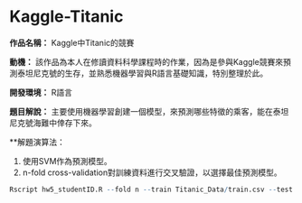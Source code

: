 # Kaggle-Titanic

**作品名稱：** Kaggle中Titanic的競賽

**動機：** 該作品為本人在修讀資料科學課程時的作業，因為是參與Kaggle競賽來預測泰坦尼克號的生存，並熟悉機器學習與R語言基礎知識，特別整理於此。

**開發環境：** R語言

**題目解說：** 主要使用機器學習創建一個模型，來預測哪些特徵的乘客，能在泰坦尼克號海難中倖存下來。

**解題演算法：
1. 使用SVM作為預測模型。
2. n-fold cross-validation對訓練資料進行交叉驗證，以選擇最佳預測模型。

```R
Rscript hw5_studentID.R --fold n --train Titanic_Data/train.csv --test Titanic_Data/test.csv --report performance.csv --predict predict.csv
```
